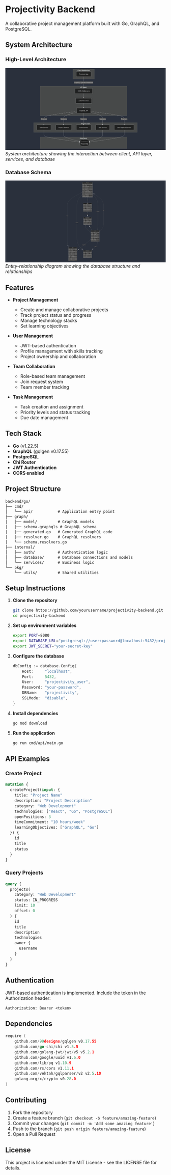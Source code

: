 # Projectivity Backend

A collaborative project management platform built with Go, GraphQL, and PostgreSQL.

## System Architecture

### High-Level Architecture
![System Architecture](./docs/images/system-architecture.png)
*System architecture showing the interaction between client, API layer, services, and database*

### Database Schema
![Database Schema](./docs/images/database-schema.png)
*Entity-relationship diagram showing the database structure and relationships*

## Features

- **Project Management**
  - Create and manage collaborative projects
  - Track project status and progress
  - Manage technology stacks
  - Set learning objectives

- **User Management**
  - JWT-based authentication
  - Profile management with skills tracking
  - Project ownership and collaboration

- **Team Collaboration**
  - Role-based team management
  - Join request system
  - Team member tracking

- **Task Management**
  - Task creation and assignment
  - Priority levels and status tracking
  - Due date management

## Tech Stack

- **Go** (v1.22.5)
- **GraphQL** (gqlgen v0.17.55)
- **PostgreSQL**
- **Chi Router**
- **JWT Authentication**
- **CORS enabled**

## Project Structure

```
backend/go/
├── cmd/
│   └── api/           # Application entry point
├── graph/
│   ├── model/         # GraphQL models
│   ├── schema.graphqls # GraphQL schema
│   ├── generated.go   # Generated GraphQL code
│   ├── resolver.go    # GraphQL resolvers
│   └── schema.resolvers.go
├── internal/
│   ├── auth/          # Authentication logic
│   ├── database/      # Database connections and models
│   └── services/      # Business logic
└── pkg/
    └── utils/         # Shared utilities
```

## Setup Instructions

1. **Clone the repository**
   ```bash
   git clone https://github.com/yourusername/projectivity-backend.git
   cd projectivity-backend
   ```

2. **Set up environment variables**
   ```bash
   export PORT=8080
   export DATABASE_URL="postgresql://user:password@localhost:5432/projectivity?sslmode=disable"
   export JWT_SECRET="your-secret-key"
   ```

3. **Configure the database**
   ```go
   dbConfig := database.Config{
       Host:     "localhost",
       Port:     5432,
       User:     "projectivity_user",
       Password: "your-password",
       DBName:   "projectivity",
       SSLMode:  "disable",
   }
   ```

4. **Install dependencies**
   ```bash
   go mod download
   ```

5. **Run the application**
   ```bash
   go run cmd/api/main.go
   ```

## API Examples

### Create Project
```graphql
mutation {
  createProject(input: {
    title: "Project Name"
    description: "Project Description"
    category: "Web Development"
    technologies: ["React", "Go", "PostgreSQL"]
    openPositions: 3
    timeCommitment: "10 hours/week"
    learningObjectives: ["GraphQL", "Go"]
  }) {
    id
    title
    status
  }
}
```

### Query Projects
```graphql
query {
  projects(
    category: "Web Development"
    status: IN_PROGRESS
    limit: 10
    offset: 0
  ) {
    id
    title
    description
    technologies
    owner {
      username
    }
  }
}
```

## Authentication

JWT-based authentication is implemented. Include the token in the Authorization header:
```
Authorization: Bearer <token>
```

## Dependencies

```go
require (
    github.com/99designs/gqlgen v0.17.55
    github.com/go-chi/chi v1.5.5
    github.com/golang-jwt/jwt/v5 v5.2.1
    github.com/google/uuid v1.6.0
    github.com/lib/pq v1.10.9
    github.com/rs/cors v1.11.1
    github.com/vektah/gqlparser/v2 v2.5.18
    golang.org/x/crypto v0.28.0
)
```

## Contributing

1. Fork the repository
2. Create a feature branch (`git checkout -b feature/amazing-feature`)
3. Commit your changes (`git commit -m 'Add some amazing feature'`)
4. Push to the branch (`git push origin feature/amazing-feature`)
5. Open a Pull Request

## License

This project is licensed under the MIT License - see the LICENSE file for details.
